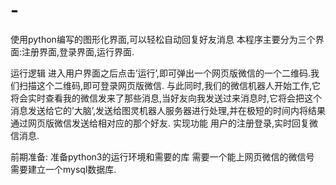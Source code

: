 # -
使用python编写的图形化界面,可以轻松自动回复好友消息
本程序主要分为三个界面:注册界面,登录界面,运行界面.

运行逻辑
  进入用户界面之后点击’运行’,即可弹出一个网页版微信的一个二维码.我们扫描这个二维码,即可登录网页版微信.
	与此同时,我们的微信机器人开始工作,它将会实时查看我的微信发来了那些消息,当好友向我发送过来消息时,它将会把这个消息发送给它的’大脑’,发送给图灵机器人服务器进行处理,并在极短的时间内将结果通过网页版微信发送给相对应的那个好友.
实现功能
  用户的注册登录,实时回复微信消息.
  
前期准备:
  准备python3的运行环境和需要的库
  需要一个能上网页微信的微信号
  需要建立一个mysql数据库.
